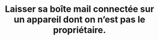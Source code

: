 ---
thematique: thematique-kW-FytF1BDPDcjYzpVQvr
definitions:
- definition-E9kkWzwyQhfj1cbo3tkjC
goodPractices:
- Se protéger lors de la connexion et déconnexion de sa boîte mail (voir recommandations).
risks:
- Perdre des informations personnelles qui sont disponibles par e-mail (pièce d’identité
- carte bancaire
- etc.). Se faire voler des documents
- 'voir se faire usurper son identité (Ex. : faire un crédit à son nom). Perdre l’accès
  à sa boîte mail.'
title: Laisser sa boîte mail connectée sur un appareil dont on n’est pas le propriétaire.
uuid: vulnerability-JDb6L77Yph6lYb7_bThH2
visibleInCms: true
---